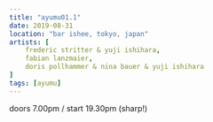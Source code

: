 ```yaml
---
title: "ayumu01.1"
date: 2019-08-31
location: "bar ishee, tokyo, japan"
artists: [
    frederic stritter & yuji ishihara,
    fabian lanzmaier,
    doris pollhammer & nina bauer & yuji ishihara
]
tags: [ayumu]
---
```

doors 7.00pm / start 19.30pm (sharp!)
